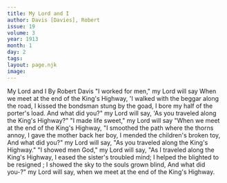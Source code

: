 ```yaml
---
title: My Lord and I
author: Davis [Davies], Robert
issue: 19
volume: 3
year: 1913
month: 1
day: 2
tags:
layout: page.njk
image:
---
```

My Lord and I      By Robert Davis       "I worked for men," my Lord will say When we meet at the end of the King's Highway,   'I walked with the beggar along the road, I kissed the bondsman stung by the goad,   I bore my half of the porter's load. And what did you?" my Lord will say,   'As you traveled along the King's Highway?"   "I made life sweet," my Lord will say   "When we meet at the end of the King's Highway, "I smoothed the path where the thorns annoy,   I gave the mother back her boy,    I mended the children's broken toy,   And what did you?" my Lord will say,   "As you traveled along the King's Highway."   "I showed men God," my Lord will say, "As I traveled along the King's Highway,   I eased the sister's troubled mind; I helped the blighted to be resigned ;   I showed the sky to the souls grown blind, And what did you-?" my Lord will say,   when we meet at the end of the King's Highway.

